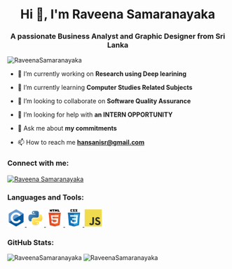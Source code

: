 <!-- Header -->
<h1 align="center">Hi 👋, I'm Raveena Samaranayaka</h1>
<h3 align="center">A passionate Business Analyst and Graphic Designer from Sri Lanka</h3>

<!-- About Me Section -->
<p align="left"> <img src="https://komarev.com/ghpvc/?username=RaveenaSamaranayaka&label=Profile%20views&color=0e75b6&style=flat" alt="RaveenaSamaranayaka" /> </p>

- 🔭 I’m currently working on **Research using Deep learining**

- 🌱 I’m currently learning **Computer Studies Related Subjects**

- 👯 I’m looking to collaborate on **Software Quality Assurance**

- 🤝 I’m looking for help with **an INTERN OPPORTUNITY**

- 💬 Ask me about **my commitments**

- 📫 How to reach me **hansanisr@gmail.com**

<!-- Connect with me -->
<h3 align="left">Connect with me:</h3>
<p align="left">
<a href="https://linkedin.com/in/RaveenaSamaranayaka" target="blank"><img align="center" src="https://cdn.jsdelivr.net/npm/simple-icons@v3/icons/linkedin.svg" alt="Raveena Samaranayaka" height="30" width="40" /></a>
</p>

<!-- Languages and Tools -->
<h3 align="left">Languages and Tools:</h3>
<p align="left"> 
<a href="https://www.cprogramming.com/" target="_blank"> <img src="https://raw.githubusercontent.com/devicons/devicon/master/icons/c/c-original.svg" alt="c" width="40" height="40"/> </a> 
<a href="https://www.python.org" target="_blank"> <img src="https://raw.githubusercontent.com/devicons/devicon/master/icons/python/python-original.svg" alt="python" width="40" height="40"/> </a>
<a href="https://www.w3.org/html/" target="_blank"> <img src="https://raw.githubusercontent.com/devicons/devicon/master/icons/html5/html5-original-wordmark.svg" alt="html5" width="40" height="40"/> </a> 
<a href="https://www.w3schools.com/css/" target="_blank"> <img src="https://raw.githubusercontent.com/devicons/devicon/master/icons/css3/css3-original-wordmark.svg" alt="css3" width="40" height="40"/> </a> 
<a href="https://www.javascript.com/" target="_blank"> <img src="https://raw.githubusercontent.com/devicons/devicon/master/icons/javascript/javascript-original.svg" alt="javascript" width="40" height="40"/> </a> 
</p>

<!-- GitHub Stats -->
<h3 align="left">GitHub Stats:</h3>
<p align="left">
  <img src="https://github-readme-stats.vercel.app/api?username=RaveenaSamaranayaka&show_icons=true&theme=tokyonight" alt="RaveenaSamaranayaka" />
  <img src="https://github-readme-streak-stats.herokuapp.com/?user=RaveenaSamaranayaka&theme=tokyonight" alt="RaveenaSamaranayaka" />
</p>
